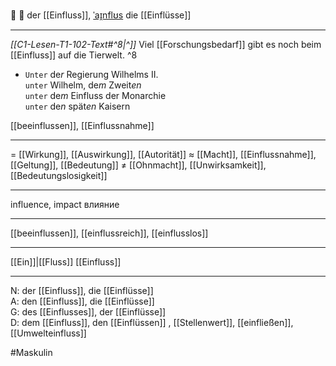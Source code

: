 💪 🔵 der [[Einfluss]], [ˈaɪ̯nflʊs](https://youglish.com/pronounce/Einfluss/german)
die [[Einflüsse]]

---
*[[C1-Lesen-T1-102-Text#^8|^]]* Viel [[Forschungsbedarf]] gibt es noch beim [[Einfluss]] auf die Tierwelt. ^8


- `Unter` de*r* Regierung Wilhelms II.  
  `unter` Wilhelm, de*m* Zweit*en*  
  `unter` de*m* Einfluss der Monarchie  
  `unter` de*n* spät*en* Kaisern

[[beeinflussen]], [[Einflussnahme]]

---
= [[Wirkung]], [[Auswirkung]], [[Autorität]]
≈ [[Macht]], [[Einflussnahme]], [[Geltung]], [[Bedeutung]]
≠ [[Ohnmacht]], [[Unwirksamkeit]], [[Bedeutungslosigkeit]]

---
influence, impact
влияние

---
[[beeinflussen]], [[einflussreich]], [[einflusslos]]

---
[[Ein]]|[[Fluss]]
[[Einfluss]]


---
N: der [[Einfluss]], die [[Einflüsse]]  
A: den [[Einfluss]], die [[Einflüsse]]  
G: des [[Einflusses]], der [[Einflüsse]]  
D: dem [[Einfluss]], den [[Einflüssen]]
, [[Stellenwert]], [[einfließen]], [[Umwelteinfluss]]


#Maskulin 